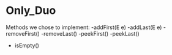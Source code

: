 # Only_Duo
Methods we chose to implement:
-addFirst(E e)
-addLast(E e)
-removeFirst()
-removeLast()
-peekFirst()
-peekLast()
- isEmpty()
